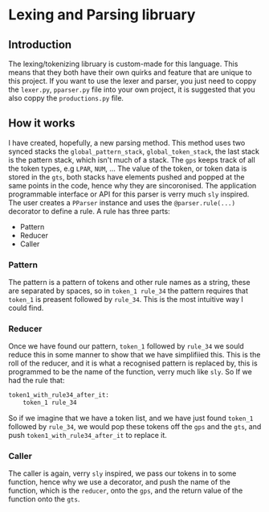 # Lexing and Parsing libruary

## Introduction

The lexing/tokenizing libruary is custom-made for this language. This means that they both have their own quirks and feature that are unique to this project. If you want to use the lexer and parser, you just need to coppy the `lexer.py`, `pparser.py` file into your own project, it is suggested that you also coppy the `productions.py` file.

## How it works

I have created, hopefully, a new parsing method. This method uses two synced stacks the `global_pattern_stack`, `global_token_stack`, the last stack is the pattern stack, which isn't much of a stack. The `gps` keeps track of all the token types, e.g `LPAR`, `NUM`, ... The value of the token, or token data is stored in the `gts`, both stacks have elements pushed and popped at the same points in the code, hence why they are sincoronised. The application programmable interface or API for this parser is verry much `sly` inspired. The user creates a `PParser` instance and uses the `@parser.rule(...)` decorator to define a rule. A rule has three parts:

- Pattern
- Reducer
- Caller

### Pattern

The pattern is a pattern of tokens and other rule names as a string, these are separated by spaces, so in `token_1 rule_34` the pattern requires that `token_1` is preasent followed by `rule_34`. This is the most intuitive way I could find.

### Reducer

Once we have found our pattern, `token_1` followed by `rule_34` we sould reduce this in some manner to show that we have simplifiied this. This is the roll of the reducer, and it is what a recognised pattern is replaced by, this is programmed to be the name of the function, verry much like `sly`. So If we had the rule that:

```yacc
token1_with_rule34_after_it:
    token_1 rule_34
```

So if we imagine that we have a token list, and we have just found `token_1` followed by `rule_34`, we would pop these tokens off the `gps` and the `gts`, and push `token1_with_rule34_after_it` to replace it.

### Caller

The caller is again, verry `sly` inspired, we pass our tokens in to some function, hence why we use a decorator, and push the name of the function, which is the `reducer`, onto the `gps`, and the return value of the function onto the `gts`.
